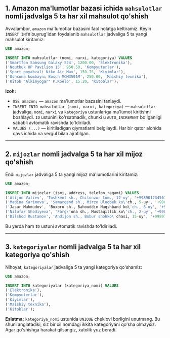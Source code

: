 ## 1\. Amazon ma'lumotlar bazasi ichida `mahsulotlar` nomli jadvalga 5 ta har xil mahsulot qo'shish

Avvalambor, `amazon` ma'lumotlar bazasini faol holatga keltiramiz. Keyin `INSERT INTO` buyrug'idan foydalanib `mahsulotlar` jadvaliga 5 ta yangi mahsulot kiritamiz:

```sql
USE amazon;

INSERT INTO mahsulotlar (nomi, narxi, kategoriya) VALUES
('Smartfon Samsung Galaxy S24', 1200.00, 'Elektronika'),
('Noutbuk HP Pavilion 15', 950.50, 'Kompyuterlar'),
('Sport poyabzali Nike Air Max', 150.75, 'Kiyimlar'),
('Oshxona kombayni Bosch MCM3501M', 250.00, 'Maishiy texnika'),
('Kitob "Alkimyogar" P.Koelo', 15.20, 'Kitoblar');
```

**Izoh:**

  * `USE amazon;` — `amazon` ma'lumotlar bazasini tanlaydi.
  * `INSERT INTO mahsulotlar (nomi, narxi, kategoriya)` — `mahsulotlar` jadvaliga, `nomi`, `narxi` va `kategoriya` ustunlariga ma'lumot kiritishni boshlaydi. `ID` ustunini ko'rsatmadik, chunki u `AUTO_INCREMENT` bo'lganligi sababli avtomatik ravishda to'ldiriladi.
  * `VALUES (...)` — kiritiladigan qiymatlarni belgilaydi. Har bir qator alohida qavs ichida va vergul bilan ajratilgan.

-----

## 2\. `mijozlar` nomli jadvalga 5 ta har xil mijoz qo'shish

Endi `mijozlar` jadvaliga 5 ta yangi mijoz ma'lumotlarini kiritamiz:

```sql
USE amazon;

INSERT INTO mijozlar (ismi, address, telefon_raqami) VALUES
('Alijon Valiev', 'Toshkent sh., Chilonzor tum., 12-uy', '+998901234567'),
('Madina Karimova', 'Samarqand sh., Mirzo Ulugbek ko\'ch., 5-uy', '+998917654321'),
('Jasur Mahmudov', 'Buxoro sh., Bahouddin Naqshband ko\'ch., 8-uy', '+998939876543'),
('Nilufar Shodiyeva', 'Farg\'ona sh., Mustaqillik ko\'ch., 2-uy', '+998941238765'),
('Dilshod Rustamov', 'Andijon sh., Bobur shohko\'chasi, 15-uy', '+998976543210');
```

Bu yerda ham `ID` ustuni avtomatik ravishda to'ldiriladi.

-----

## 3\. `kategoriyalar` nomli jadvalga 5 ta har xil kategoriya qo'shish

Nihoyat, `kategoriyalar` jadvaliga 5 ta yangi kategoriya qo'shamiz:

```sql
USE amazon;

INSERT INTO kategoriyalar (kategoriya_nomi) VALUES
('Elektronika'),
('Kompyuterlar'),
('Kiyimlar'),
('Maishiy texnika'),
('Kitoblar');
```

**Eslatma:** `kategoriya_nomi` ustunida `UNIQUE` cheklovi borligini unutmang. Bu shuni anglatadiki, siz bir xil nomdagi ikkita kategoriyani qo'sha olmaysiz. Agar qo'shishga harakat qilsangiz, xatolik yuz beradi.